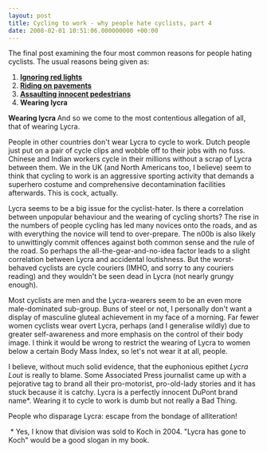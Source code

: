 ```yaml
---
layout: post
title: Cycling to work - why people hate cyclists, part 4
date: 2008-02-01 10:51:06.000000000 +00:00
---
```

<script type="text/javascript"><!--
google_ad_client = "ca-pub-2148551173170619";
/* Hate cyclists */
google_ad_slot = "9923687537";
google_ad_width = 468;
google_ad_height = 60;
//-->
</script>
<script type="text/javascript"
src="https://pagead2.googlesyndication.com/pagead/show_ads.js">
</script>

<div>The final post examining the four most common reasons for people hating cyclists. The usual reasons being given as:</div>
<div>
<ol>
	<li>
<div><a target="_blank" href="https://blog.dominicsayers.com/2008/01/28/cycling-to-work-why-people-hate-cyclists-part-1/"><strong>Ignoring red lights</strong></a></div>
</li>
	<li>
<div>
<div><a target="_blank" href="https://blog.dominicsayers.com/2008/01/29/cycling-to-work-why-people-hate-cyclists-part-2/"><strong>Riding on pavements</strong></a></div>
</div>
</li>
	<li>
<div>
<div><strong><a target="_blank" href="https://blog.dominicsayers.com/2008/01/30/cycling-to-work-why-people-hate-cyclists-part-3/">Assaulting innocent pedestrians</a></strong></div>
</div>
</li>
	<li><strong>Wearing lycra </strong></li>
</ol>
</div>
<strong>Wearing lycra
</strong>And so we come to the most contentious allegation of all, that of wearing Lycra.

People in other countries don't wear Lycra to cycle to work. Dutch people just put on a pair of cycle clips and wobble off to their jobs with no fuss. Chinese and Indian workers cycle in their millions without a scrap of Lycra between them. We in the UK (and North Americans too, I believe) seem to think that cycling to work is an aggressive sporting activity that demands a superhero costume and comprehensive decontamination facilities afterwards. This is cock, actually.

Lycra seems to be a big issue for the cyclist-hater. Is there a correlation between unpopular behaviour and the wearing of cycling shorts? The rise in the numbers of people cycling has led many novices onto the roads, and as with everything the novice will tend to over-prepare. The n00b is also likely to unwittingly commit offences against both common sense and the rule of the road. So perhaps the all-the-gear-and-no-idea factor leads to a slight correlation between Lycra and accidental loutishness. But the worst-behaved cyclists are cycle couriers (IMHO, and sorry to any couriers reading) and they wouldn't be seen dead in Lycra (not nearly grungy enough).

Most cyclists are men and the Lycra-wearers seem to be an even more male-dominated sub-group. Buns of steel or not, I personally don't want a display of masculine gluteal achievement in my face of a morning. Far fewer women cyclists wear overt Lycra, perhaps (and I generalise wildly) due to greater self-awareness and more emphasis on the control of their body image. I think it would be wrong to restrict the wearing of Lycra to women below a certain Body Mass Index, so let's not wear it at all, people.

I believe, without much solid evidence, that the euphonious epithet <em>Lycra Lout</em> is really to blame. Some Associated Press journalist came up with a pejorative tag to brand all their pro-motorist, pro-old-lady stories and it has stuck because it is catchy. Lycra is a perfectly innocent DuPont brand name*. Wearing it to cycle to work is dumb but not really a Bad Thing.

People who disparage Lycra: escape from the bondage of alliteration!

 * Yes, I know that division was sold to Koch in 2004. "Lycra has gone to Koch" would be a good slogan in my book.

<script type="text/javascript"><!--
google_ad_client = "ca-pub-2148551173170619";
/* Hate cyclists */
google_ad_slot = "9923687537";
google_ad_width = 468;
google_ad_height = 60;
//-->
</script>
<script type="text/javascript"
src="https://pagead2.googlesyndication.com/pagead/show_ads.js">
</script>
